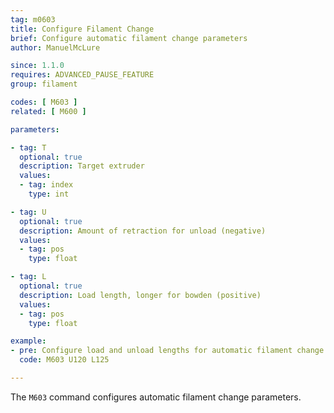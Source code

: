 ```yaml
---
tag: m0603
title: Configure Filament Change
brief: Configure automatic filament change parameters
author: ManuelMcLure

since: 1.1.0
requires: ADVANCED_PAUSE_FEATURE
group: filament

codes: [ M603 ]
related: [ M600 ]

parameters:

- tag: T
  optional: true
  description: Target extruder
  values:
  - tag: index
    type: int

- tag: U
  optional: true
  description: Amount of retraction for unload (negative)
  values:
  - tag: pos
    type: float

- tag: L
  optional: true
  description: Load length, longer for bowden (positive)
  values:
  - tag: pos
    type: float

example:
- pre: Configure load and unload lengths for automatic filament change
  code: M603 U120 L125

---
```


The `M603` command configures automatic filament change parameters.
